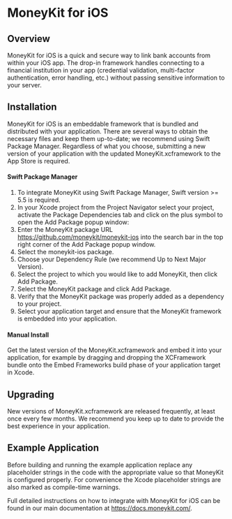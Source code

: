 # MoneyKit for iOS

## Overview

MoneyKit for iOS is a quick and secure way to link bank accounts from within your iOS app. The drop-in framework handles connecting to a financial institution in your app (credential validation, multi-factor authentication, error handling, etc.) without passing sensitive information to your server.

## Installation

MoneyKit for iOS is an embeddable framework that is bundled and distributed with your application. There are several ways to obtain the necessary files and keep them up-to-date; we recommend using Swift Package Manager. Regardless of what you choose, submitting a new version of your application with the updated MoneyKit.xcframework to the App Store is required.

#### Swift Package Manager

1. To integrate MoneyKit using Swift Package Manager, Swift version >= 5.5 is required.
2. In your Xcode project from the Project Navigator select your project, activate the Package Dependencies tab and click on the plus symbol to open the Add Package popup window:
3. Enter the MoneyKit package URL https://github.com/moneykit/moneykit-ios into the search bar in the top right corner of the Add Package popup window.
4. Select the moneykit-ios package.
5. Choose your Dependency Rule (we recommend Up to Next Major Version).
6. Select the project to which you would like to add MoneyKit, then click Add Package.
7. Select the MoneyKit package and click Add Package.
8. Verify that the MoneyKit package was properly added as a dependency to your project.
9. Select your application target and ensure that the MoneyKit framework is embedded into your application.

#### Manual Install

Get the latest version of the MoneyKit.xcframework and embed it into your application, for example by dragging and dropping the XCFramework bundle onto the Embed Frameworks build phase of your application target in Xcode.

## Upgrading

New versions of MoneyKit.xcframework are released frequently, at least once every few months. We recommend you keep up to date to provide the best experience in your application.

## Example Application

Before building and running the example application replace any placeholder strings in the code with the appropriate value so that MoneyKit is configured properly. For convenience the Xcode placeholder strings are also marked as compile-time warnings.

Full detailed instructions on how to integrate with MoneyKit for iOS can be found in our main documentation at https://docs.moneykit.com/.
